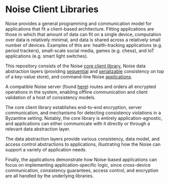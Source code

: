 # Noise Client Libraries

Noise provides a general programming and communication model for applications that fit a client-based architecture. Fitting applications are those in which that amount of data can fit on a single device, computation over data is relatively minimal, and data is shared across a relatively small number of devices. Examples of this are: health-tracking applications (e.g. period trackers), small-scale social media, games (e.g. chess), and IoT applications (e.g. smart light switches). 

This repository consists of the Noise [core client library](https://github.com/princeton-sns/noise-rust/tree/main/client/core), Noise data abstraction layers (providing [sequential](https://github.com/princeton-sns/noise-rust/tree/main/client/sequential-noise-kv) and [serializable](https://github.com/princeton-sns/noise-rust/tree/main/client/serializable-noise-kv) consistency on top of a key-value store), and command-line Noise [applications](https://github.com/princeton-sns/noise-rust/tree/main/apps). 

A compatible Noise server (found [here](https://github.com/princeton-sns/sharded-noise-server)) routes and orders all encrypted operations in the system, enabling offline communication and client validation of a host of consistency models.

The core client library establishes end-to-end encryption, server communication, and mechanisms for detecting consistency violations in a Byzantine setting. Notably, the core library is entirely application-agnostic, and applications can either communicate with it directly or through a relevant data abstraction layer.

The data abstraction layers provide various consistency, data model, and access control abstractions to applications, illustrating how the Noise can support a variety of application needs.

Finally, the applications demonstrate how Noise-based applications can focus on implementing application-specific logic, since cross-device communication, consistency guarantees, access control, and encryption are all handled by the underlying libraries.


